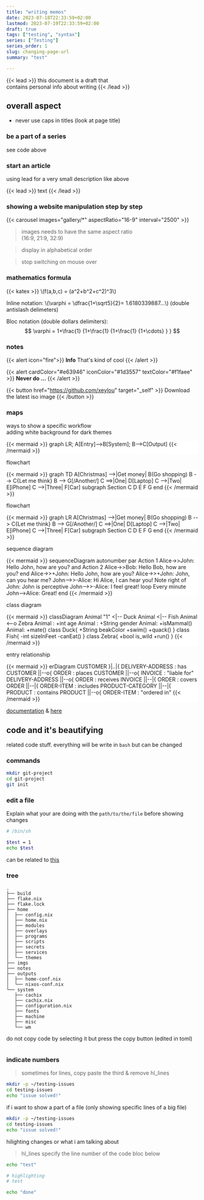 ```yaml
---
title: "writing memos"
date: 2023-07-18T22:33:59+02:00
lastmod: 2023-07-19T22:33:59+02:00
draft: true
tags: ["testing", "syntax"]
series: ["Testing"]
series_order: 1
slug: changing-page-url
summary: "test"

---
```

{{< lead >}}
this document is a draft that  
contains personal info about writing
{{< /lead >}}

## overall aspect

- never use caps in titles (look at page title)

### be a part of a series

see code above

### start an article

using lead for a very small description like above

{{< lead >}}
text
{{< /lead >}}


### showing a website manipulation step by step
{{< carousel images="gallery/*" aspectRatio="16-9" interval="2500" >}}
> images needs to have the same aspect ratio  
(16:9, 21:9, 32:9)

> display in alphabetical order

> stop switching on mouse over


### mathematics formula
{{< katex >}}
\\(f(a,b,c) = (a^2+b^2+c^2)^3\\)

Inline notation: \\(\varphi = \dfrac{1+\sqrt5}{2}= 1.6180339887…\\) (double antislash delimeters)

Bloc notation (double dollars delimiters): 
$$
 \varphi = 1+\frac{1} {1+\frac{1} {1+\frac{1} {1+\cdots} } }
$$


### notes

{{< alert icon="fire">}}
**Info** That's kind of cool
{{< /alert >}}

{{< alert cardColor="#e63946" iconColor="#1d3557" textColor="#f1faee" >}}
**Never do ...**
{{< /alert >}}

{{< button href="https://github.com/xeylou" target="_self" >}}
Download the latest iso image
{{< /button >}}


### maps

ways to show a specific workflow  
adding white background for dark themes

<div style="background-color:white">
{{< mermaid >}}
graph LR;
A[Entry]-->B[System];
B-->C[Output]
{{< /mermaid >}}
</div>

flowchart
<div style="background-color:white">

{{< mermaid >}}
graph TD
A[Christmas] -->|Get money| B(Go shopping)
B --> C{Let me think}
B --> G[/Another/]
C ==>|One| D[Laptop]
C -->|Two| E[iPhone]
C -->|Three| F[Car]
subgraph Section
C
D
E
F
G
end
{{< /mermaid >}}
</div>

flowchart
<div style="background-color:white">

{{< mermaid >}}
graph LR
A[Christmas] -->|Get money| B(Go shopping)
B --> C{Let me think}
B --> G[/Another/]
C ==>|One| D[Laptop]
C -->|Two| E[iPhone]
C -->|Three| F[Car]
subgraph Section
C
D
E
F
G
end
{{< /mermaid >}}
</div>

sequence diagram

<div style="background-color:white">
{{< mermaid >}}
sequenceDiagram
autonumber
par Action 1
Alice->>John: Hello John, how are you?
and Action 2
Alice->>Bob: Hello Bob, how are you?
end
Alice->>+John: Hello John, how are you?
Alice->>+John: John, can you hear me?
John-->>-Alice: Hi Alice, I can hear you!
Note right of John: John is perceptive
John-->>-Alice: I feel great!
loop Every minute
John-->Alice: Great!
end
{{< /mermaid >}}
</div>

class diagram
<div style="background-color:white">
{{< mermaid >}}
classDiagram
Animal "1" <|-- Duck
Animal <|-- Fish
Animal <--o Zebra
Animal : +int age
Animal : +String gender
Animal: +isMammal()
Animal: +mate()
class Duck{
+String beakColor
+swim()
+quack()
}
class Fish{
-int sizeInFeet
-canEat()
}
class Zebra{
+bool is_wild
+run()
}
{{< /mermaid >}}
</div>

entry relationship

<div style="background-color:white">
{{< mermaid >}}
erDiagram
CUSTOMER }|..|{ DELIVERY-ADDRESS : has
CUSTOMER ||--o{ ORDER : places
CUSTOMER ||--o{ INVOICE : "liable for"
DELIVERY-ADDRESS ||--o{ ORDER : receives
INVOICE ||--|{ ORDER : covers
ORDER ||--|{ ORDER-ITEM : includes
PRODUCT-CATEGORY ||--|{ PRODUCT : contains
PRODUCT ||--o{ ORDER-ITEM : "ordered in"
{{< /mermaid >}}
</div>

[documentation](https://blowfish.page/samples/diagrams-flowcharts/) & [here](https://github.com/bep/goat)


## code and it's beautifying
related code stuff. everything will be write in `bash` but can be changed

### commands
```bash
mkdir git-project
cd git-project
git init
```

### edit a file
Explain what your are doing with the `path/to/the/file` before showing changes
```sh {linenos=table}
# /bin/sh

$test = 1
echo $test
```
can be related to [this](#indicate-numbers)

### tree
```
.
├── build
├── flake.nix
├── flake.lock
├── home
│  ├── config.nix
│  ├── home.nix
│  ├── modules
│  ├── overlays
│  ├── programs
│  ├── scripts
│  ├── secrets
│  ├── services
│  └── themes
├── imgs
├── notes
├── outputs
│  ├── home-conf.nix
│  └── nixos-conf.nix
└── system
   ├── cachix
   ├── cachix.nix
   ├── configuration.nix
   ├── fonts
   ├── machine
   ├── misc
   └── wm
```

do not copy code by selecting it but press the copy button (edited in toml)
```sh

```
### indicate numbers
> sometimes for lines, copy paste the third & remove hl_lines
```sh {linenos=table}
mkdir -p ~/testing-issues
cd testing-issues
echo "issue solved!"
```
if i want to show a part of a file (only showing specific lines of a big file)
```sh {linenos=table, linenostart=52}
mkdir -p ~/testing-issues
cd testing-issues
echo "issue solved!"
```
hilighting changes or what i am talking about
> hl_lines specify the line number of the code bloc below
```sh {linenos=table, hl_lines=["3-4"], linenostart=2}
echo "test"

# highlighting
# test

echo "done"
```